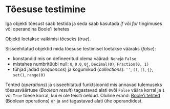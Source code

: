 # Tõesuse testimine

Iga objekti tõesust saab testida ja seda saab kasutada _if_ või _for_ tingimuses või operandina Boole'i tehetes

[Objekti](../../terminid/sonastik/objekt-object.md) loetakse vaikimisi tõeseks \(_true_\).

Sisseehitatud objektid mida tõesuse testimisel loetakse vääraks \(_false_\):

* konstandid mis on defineeritud olema väärad: `None`ja `False`
* mistahes numbritüübi null: `0`, `0.0`, `0j`, `Decimal(0)`, `Fraction(0, 1)`
* tühjad jadad \(_sequences_\) ja kogumikud \(_collections_\): `''`, `()`, `[]`, `{}`, `set()`, `range(0)`

Tehted \(_operations_\) ja sisseehitatud funktsioonid mis annavad tulemuseks tõesusväärtuse \(_Boolean result_\) tagastavad alati `0`või `False` väära korral ja `1` või `True` tõese korral, kui ei ole teisiti öeldud. Oluline erand: [Boole'i tehted](../../terminid/sonastik/boolei-tehe.md) \(Boolean operations\) `or` ja `and` tagastavad alati ühe operandidest.

